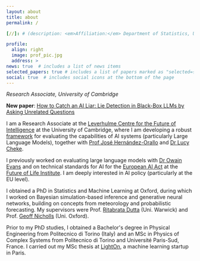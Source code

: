 ```yaml
---
layout: about
title: about
permalink: /

[//]: # (description: <em>Affiliation:</em> Department of Statistics, University of Oxford)

profile:
  align: right
  image: prof_pic.jpg
  address: >
news: true  # includes a list of news items
selected_papers: true # includes a list of papers marked as "selected={true}"
social: true  # includes social icons at the bottom of the page
---
```


*Research Associate, University of Cambridge*

**New paper**: [How to Catch an AI Liar: Lie Detection in Black-Box LLMs by Asking Unrelated Questions](https://arxiv.org/abs/2309.15840)

I am a Research Associate at the [Leverhulme Centre for the Future of Intelligence](http://lcfi.ac.uk/) at the University of Cambridge, where I am developing a robust [framework](http://lcfi.ac.uk/projects/kinds-of-intelligence/recog-ai/) for evaluating the capabilities of AI systems (particularly Large Language Models), together with [Prof José Hernández-Orallo](http://josephorallo.webs.upv.es/) and [Dr Lucy Cheke](http://lcfi.ac.uk/people/lucy-cheke/).  

I previously worked on evaluating large language models with [Dr Owain Evans](https://owainevans.github.io/) and on technical standards for AI for the [European AI Act](https://artificialintelligenceact.eu/) at the [Future of Life Institute](https://futureoflife.org/). I am deeply interested in AI policy (particularly at the EU level).

I obtained a PhD in Statistics and Machine Learning at Oxford, during which I worked on Bayesian simulation-based inference and generative neural networks, building on concepts from meteorology and probabilistic forecasting. My supervisors were Prof. [Ritabrata Dutta](https://warwick.ac.uk/fac/sci/statistics/staff/academic-research/dutta/) (Uni. Warwick) and Prof. [Geoff Nicholls](https://www.stats.ox.ac.uk/people/geoff-nicholls) (Uni. Oxford). 

Prior to my PhD studies, I obtained a Bachelor's degree in Physical Engineering from Politecnico di Torino (Italy) and an MSc in Physics of Complex Systems from Politecnico di Torino and Université Paris-Sud, France. I carried out my MSc thesis at [LightOn](https://lighton.ai/), a machine learning startup in Paris.
